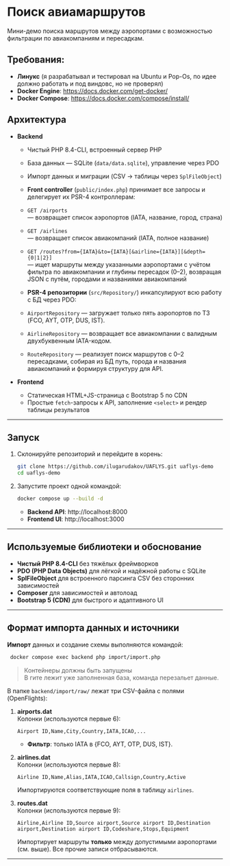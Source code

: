 # Поиск авиамаршрутов

Мини-демо поиска маршрутов между аэропортами с возможностью фильтрации по авиакомпаниям и пересадкам.

## Требования:

- **Линукс** (я разрабатывал и тестировал на Ubuntu и Pop-Os, по идее должно работать и под виндовс, но не проверял)  
- **Docker Engine**: https://docs.docker.com/get-docker/
- **Docker Compose**: https://docs.docker.com/compose/install/

## Архитектура

- **Backend**  
  - Чистый PHP 8.4-CLI, встроенный сервер PHP  
  - База данных — SQLite (`data/data.sqlite`), управление через PDO  
  - Импорт данных и миграции (CSV → таблицы через `SplFileObject`)  
  - **Front controller** (`public/index.php`) принимает все запросы и делегирует их PSR-4 контроллерам:
  - `GET /airports`  
    — возвращает список аэропортов (IATA, название, город, страна)
  - `GET /airlines`  
    — возвращает список авиакомпаний (IATA, полное название)
  - `GET /routes?from={IATA}&to={IATA}[&airline={IATA}][&depth={0|1|2}]`  
    — ищет маршруты между указанными аэропортами с учётом фильтра по авиакомпании и глубины пересадок (0–2), возвращая JSON с путём, городами и названиями авиакомпаний

  - **PSR-4 репозитории** (`src/Repository/`) инкапсулируют всю работу с БД через PDO:
  - `AirportRepository` — загружает только пять аэропортов по ТЗ (FCO, AYT, OTP, DUS, IST).
  - `AirlineRepository` — возвращает все авиакомпании с валидным двухбуквенным IATA-кодом.
  - `RouteRepository` — реализует поиск маршрутов с 0–2 пересадками, собирая из БД путь, города и названия авиакомпаний и формируя структуру для API.

- **Frontend**  
  - Статическая HTML+JS-страница с Bootstrap 5 по CDN
  - Простые `fetch`-запросы к API, заполнение `<select>` и рендер таблицы результатов
---

## Запуск

1. Склонируйте репозиторий и перейдите в корень:
   ```bash
   git clone https://github.com/ilugarudakov/UAFLYS.git uaflys-demo
   cd uaflys-demo
   ```

2. Запустите проект одной командой:
   ```bash
   docker compose up --build -d
   ```
   - **Backend API**: http://localhost:8000  
   - **Frontend UI**: http://localhost:3000  

---

## Используемые библиотеки и обоснование

- **Чистый PHP 8.4-CLI** без тяжёлых фреймворков  
- **PDO (PHP Data Objects)** для лёгкой и надёжной работы с SQLite  
- **SplFileObject** для встроенного парсинга CSV без сторонних зависимостей  
- **Composer** для зависимостей и автолоад
- **Bootstrap 5 (CDN)** для быстрого и адаптивного UI  
---

## Формат импорта данных и источники
**Импорт** данных и создание схемы выполняются командой:

```bash 
 docker compose exec backend php import/import.php
```
> Контейнеры должны быть запущены  
> В гите лежит уже заполненная база, команда перезальет данные.

В папке `backend/import/raw/` лежат три CSV-файла с полями (OpenFlights):

1. **airports.dat**  
   Колонки (используются первые 6):  
   ```
   Airport ID,Name,City,Country,IATA,ICAO,...
   ```
  
   - **Фильтр**: только IATA в {FCO, AYT, OTP, DUS, IST}.

2. **airlines.dat**  
   Колонки (используются первые 8):  
   ```
   Airline ID,Name,Alias,IATA,ICAO,Callsign,Country,Active
   ```
   Импортируются соответствующие поля в таблицу `airlines`.

3. **routes.dat**  
   Колонки (используются первые 9):  
   ```
   Airline,Airline ID,Source airport,Source airport ID,Destination airport,Destination airport ID,Codeshare,Stops,Equipment
   ```
   Импортирует маршруты **только** между допустимыми аэропортами (см. выше). Все прочие записи отбрасываются.

---